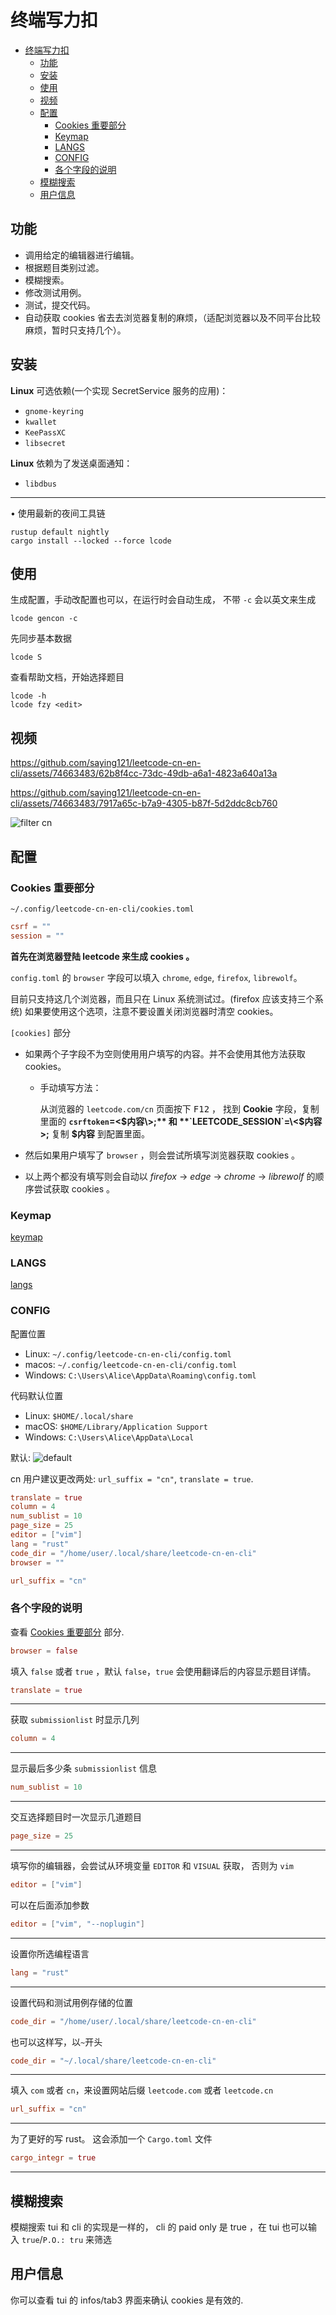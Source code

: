 # 终端写力扣

<!--toc:start-->
- [终端写力扣](#终端写力扣)
  - [功能](#功能)
  - [安装](#安装)
  - [使用](#使用)
  - [视频](#视频)
  - [配置](#配置)
    - [Cookies 重要部分](#cookies-重要部分)
    - [Keymap](#keymap)
    - [LANGS](#langs)
    - [CONFIG](#config)
    - [各个字段的说明](#各个字段的说明)
  - [模糊搜索](#模糊搜索)
  - [用户信息](#用户信息)
<!--toc:end-->

## 功能

- 调用给定的编辑器进行编辑。
- 根据题目类别过滤。
- 模糊搜索。
- 修改测试用例。
- 测试，提交代码。
- 自动获取 cookies 省去去浏览器复制的麻烦，（适配浏览器以及不同平台比较麻烦，暂时只支持几个）。

## 安装

**Linux** 可选依赖(一个实现 SecretService 服务的应用)：

- `gnome-keyring`
- `kwallet`
- `KeePassXC`
- `libsecret`

**Linux** 依赖为了发送桌面通知：

- `libdbus`

---

• 使用最新的夜间工具链

```shell
rustup default nightly
cargo install --locked --force lcode
```

## 使用

生成配置，手动改配置也可以，在运行时会自动生成，
不带 `-c` 会以英文来生成

```shell
lcode gencon -c
```

先同步基本数据

```shell
lcode S
```

查看帮助文档，开始选择题目

```shell
lcode -h
lcode fzy <edit>
```

## 视频

https://github.com/saying121/leetcode-cn-en-cli/assets/74663483/62b8f4cc-73dc-49db-a6a1-4823a640a13a

https://github.com/saying121/leetcode-cn-en-cli/assets/74663483/7917a65c-b7a9-4305-b87f-5d2ddc8cb760

![filter cn](./pictures/filter_cn.png)

## 配置

### Cookies 重要部分

`~/.config/leetcode-cn-en-cli/cookies.toml`

```toml
csrf = ""
session = ""
```

**首先在浏览器登陆 leetcode 来生成 cookies 。**

`config.toml` 的 `browser` 字段可以填入 `chrome`, `edge`, `firefox`, `librewolf`。

目前只支持这几个浏览器，而且只在 Linux 系统测试过。(firefox 应该支持三个系统)
如果要使用这个选项，注意不要设置关闭浏览器时清空 cookies。

`[cookies]` 部分

- 如果两个子字段不为空则使用用户填写的内容。并不会使用其他方法获取 cookies。

  - 手动填写方法：

    从浏览器的 `leetcode.com/cn` 页面按下 <kbd>F12</kbd> ，
    找到 **Cookie** 字段，复制里面的 **`csrftoken`=\<$内容\>;** 和 **`LEETCODE_SESSION`=\<$内容\>;**
    复制 **$内容** 到配置里面。

- 然后如果用户填写了 `browser` ，则会尝试所填写浏览器获取 cookies 。

- 以上两个都没有填写则会自动以 _firefox_ -> _edge_ -> _chrome_ -> _librewolf_ 的顺序尝试获取 cookies 。

### Keymap

[keymap](./KEYMAP.md)

### LANGS

[langs](./LANGS.md)

### CONFIG

配置位置

- Linux: `~/.config/leetcode-cn-en-cli/config.toml`
- macos: `~/.config/leetcode-cn-en-cli/config.toml`
- Windows: `C:\Users\Alice\AppData\Roaming\config.toml`

代码默认位置

- Linux: `$HOME/.local/share`
- macOS: `$HOME/Library/Application Support`
- Windows: `C:\Users\Alice\AppData\Local`

默认:
![default](./pictures/screen_shot_.png)

cn 用户建议更改两处: `url_suffix = "cn"`, `translate = true`.

```toml
translate = true
column = 4
num_sublist = 10
page_size = 25
editor = ["vim"]
lang = "rust"
code_dir = "/home/user/.local/share/leetcode-cn-en-cli"
browser = ""

url_suffix = "cn"
```

### 各个字段的说明

查看 [Cookies 重要部分](#cookies-重要部分) 部分.

```toml
browser = false
```

填入 `false` 或者 `true` ，默认 `false`，`true` 会使用翻译后的内容显示题目详情。

```toml
translate = true
```

---

获取 `submissionlist` 时显示几列

```toml
column = 4
```

---

显示最后多少条 `submissionlist` 信息

```toml
num_sublist = 10
```

---

交互选择题目时一次显示几道题目

```toml
page_size = 25
```

---

填写你的编辑器，会尝试从环境变量 `EDITOR` 和 `VISUAL` 获取，
否则为 `vim`

```toml
editor = ["vim"]
```

可以在后面添加参数

```toml
editor = ["vim", "--noplugin"]
```

---

设置你所选编程语言

```toml
lang = "rust"
```

---

设置代码和测试用例存储的位置

```toml
code_dir = "/home/user/.local/share/leetcode-cn-en-cli"
```

也可以这样写，以`~`开头

```toml
code_dir = "~/.local/share/leetcode-cn-en-cli"
```

---

填入 `com` 或者 `cn`，来设置网站后缀 `leetcode.com` 或者 `leetcode.cn`

```toml
url_suffix = "cn"
```

---

为了更好的写 rust。 这会添加一个 `Cargo.toml` 文件

```toml
cargo_integr = true
```

---

## 模糊搜索

模糊搜索 tui 和 cli 的实现是一样的， cli 的 paid only 是 true ，在 tui 也可以输入 `true`/`P.O.: tru` 来筛选

## 用户信息

你可以查看 tui 的 infos/tab3 界面来确认 cookies 是有效的.
